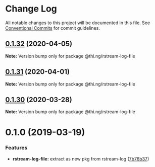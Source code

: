 # Change Log

All notable changes to this project will be documented in this file.
See [Conventional Commits](https://conventionalcommits.org) for commit guidelines.

## [0.1.32](https://github.com/thi-ng/umbrella/compare/@thi.ng/rstream-log-file@0.1.31...@thi.ng/rstream-log-file@0.1.32) (2020-04-05)

**Note:** Version bump only for package @thi.ng/rstream-log-file





## [0.1.31](https://github.com/thi-ng/umbrella/compare/@thi.ng/rstream-log-file@0.1.30...@thi.ng/rstream-log-file@0.1.31) (2020-04-01)

**Note:** Version bump only for package @thi.ng/rstream-log-file





## [0.1.30](https://github.com/thi-ng/umbrella/compare/@thi.ng/rstream-log-file@0.1.29...@thi.ng/rstream-log-file@0.1.30) (2020-03-28)

**Note:** Version bump only for package @thi.ng/rstream-log-file





# 0.1.0 (2019-03-19)

### Features

* **rstream-log-file:** extract as new pkg from rstream-log ([7b76b37](https://github.com/thi-ng/umbrella/commit/7b76b37))
